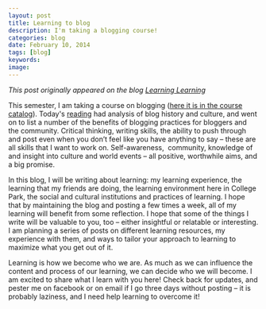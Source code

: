 ```yaml
---
layout: post
title: Learning to blog
description: I'm taking a blogging course!
categories: blog
date: February 10, 2014
tags: [blog]
keywords: 
image: 
---
```

*This post originally appeared on the blog [Learning Learning](https://keeponlearninglearning.wordpress.com/2014/02/10/learning-to-blog/)*

This semester, I am taking a course on blogging ([here it is in the course catalog][course catalog]). Today's [reading][reading] had analysis of blog history and culture, and went on to list a number of the benefits of blogging practices for bloggers and the community. Critical thinking, writing skills, the ability to push through and post even when you don’t feel like you have anything to say – these are all skills that I want to work on. Self-awareness,  community, knowledge of and insight into culture and world events – all positive, worthwhile aims, and a big promise. 

In this blog, I will be writing about learning: my learning experience, the learning that my friends are doing, the learning environment here in College Park, the social and cultural institutions and practices of learning. I hope that by maintaining the blog and posting a few times a week, all of my learning will benefit from some reflection. I hope that some of the things I write will be valuable to you, too – either insightful or relatable or interesting. I am planning a series of posts on different learning resources, my experience with them, and ways to tailor your approach to learning to maximize what you get out of it. 

Learning is how we become who we are. As much as we can influence the content and process of our learning, we can decide who we will become. I am excited to share what I learn with you here! Check back for updates, and pester me on facebook or on email if I go three days without posting – it is probably laziness, and I need help learning to overcome it!

[course catalog]: https://ntst.umd.edu/soc/search?courseId=ENGL488B&sectionId=&termId=201401&_openSectionsOnly=on&courseLevelFilter=ALL&classStartTime=&_classDays=on&teachingCenter=ALL
[reading]: http://wordpress.redirectingat.com/?id=725X1342&site=keeponlearninglearning.wordpress.com&xs=1&isjs=1&url=http%3A%2F%2Fwww.amazon.com%2FThe-Weblog-Handbook-Practical-Maintaining%2Fdp%2F073820756X&xguid=97d207db02be3f47aa7280d546d14923&xcreo=0&xed=0&sref=https%3A%2F%2Fkeeponlearninglearning.wordpress.com%2F2014%2F02%2F10%2Flearning-to-blog%2F&pref=https%3A%2F%2Fkeeponlearninglearning.wordpress.com%2Fpage%2F3%2F&xtz=300&abp=1